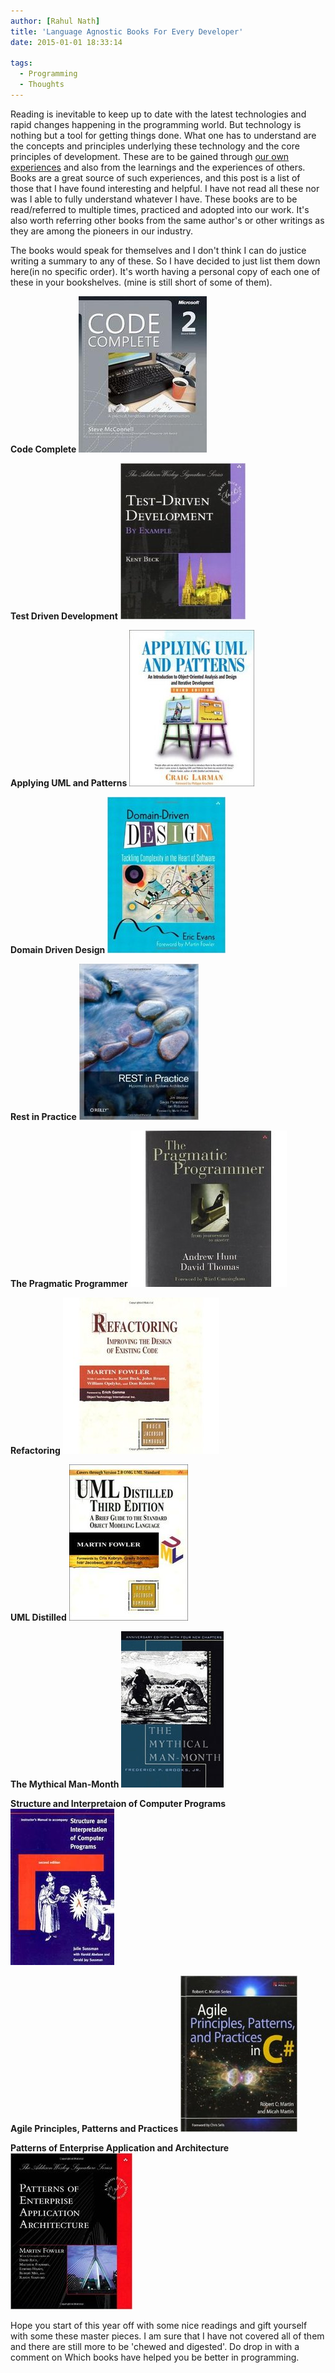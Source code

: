 ```yaml
---
author: [Rahul Nath]
title: 'Language Agnostic Books For Every Developer'
date: 2015-01-01 18:33:14
  
tags:
  - Programming
  - Thoughts
---
```


Reading is inevitable to keep up to date with the latest technologies and rapid changes happening in the programming world. But technology is nothing but a tool for getting things done. What one has to understand are the concepts and principles underlying these technology and the core principles of development. These are to be gained through [our own experiences](http://www.rahulpnath.com/blog/an-enterprise-it-project-experience/) and also from the learnings and the experiences of others. Books are a great source of such experiences, and this post is a list of those that I have found interesting and helpful. I have not read all these nor was I able to fully understand whatever I have. These books are to be read/referred to multiple times, practiced and adopted into our work. It's also worth referring other books from the same author's or other writings as they are among the pioneers in our industry.

The books would speak for themselves and I don't think I can do justice writing a summary to any of these. So I have decided to just list them down here(in no specific order). It's worth having a personal copy of each one of these in your bookshelves. (mine is still short of some of them).

**Code Complete** [![Code Complete](../images/books_codecomplete.jpg)](http://www.amazon.com/gp/product/0735619670/ref=as_li_tl?ie=UTF8&camp=1789&creative=390957&creativeASIN=0735619670&linkCode=as2&tag=rahulpnath-20&linkId=6EBVFQ44LVCQC3VW)

**Test Driven Development** [![Test Driven Development](../images/books_tdd.jpg)](http://www.amazon.com/gp/product/0321146530/ref=as_li_tl?ie=UTF8&camp=1789&creative=390957&creativeASIN=0321146530&linkCode=as2&tag=rahulpnath-20&linkId=UFKBUSTB43PNRS76)

**Applying UML and Patterns** [![Applying UML and Patterns](../images/books_applyinguml.jpeg)](http://www.amazon.com/gp/product/0131489062/ref=as_li_tl?ie=UTF8&camp=1789&creative=390957&creativeASIN=0131489062&linkCode=as2&tag=rahulpnath-20&linkId=2IKSKNFHUIXAC3V4)

**Domain Driven Design** [![Domain Driven Design](../images/books_ddd.jpg)](http://www.amazon.com/gp/product/0321125215/ref=as_li_tl?ie=UTF8&camp=1789&creative=390957&creativeASIN=0321125215&linkCode=as2&tag=rahulpnath-20&linkId=LGNNMURUNPIQJ22Q)

**Rest in Practice** [![Rest in Practice](../images/books_restinpractice.jpg)](http://www.amazon.com/gp/product/0596805829/ref=as_li_tl?ie=UTF8&camp=1789&creative=390957&creativeASIN=0596805829&linkCode=as2&tag=rahulpnath-20&linkId=BAC6OAIRWSGB4ZBB)

**The Pragmatic Programmer** [![The Pragmatic Programmer](../images/books_pragmaticprogrammer.jpg)](http://www.amazon.com/gp/product/020161622X/ref=as_li_tl?ie=UTF8&camp=1789&creative=390957&creativeASIN=020161622X&linkCode=as2&tag=rahulpnath-20&linkId=I6W7QKVDPXSBR37P)

**Refactoring** [![Refactoring](../images/books_refactoring.jpg)](http://www.amazon.com/gp/product/0201485672/ref=as_li_tl?ie=UTF8&camp=1789&creative=390957&creativeASIN=0201485672&linkCode=as2&tag=rahulpnath-20&linkId=VPJIMQDT3AENNVY6)

**UML Distilled** [![UML Distilled](../images/books_umldistilled.jpg)](http://www.amazon.com/gp/product/0321193687/ref=as_li_tl?ie=UTF8&camp=1789&creative=390957&creativeASIN=0321193687&linkCode=as2&tag=rahulpnath-20&linkId=HXUV2APJ7YOHRIZY)

**The Mythical Man-Month** [![The Mythical Man-Month](../images/books_mythicalmanmonth.jpg)](http://www.amazon.com/gp/product/0201835959/ref=as_li_tl?ie=UTF8&camp=1789&creative=390957&creativeASIN=0201835959&linkCode=as2&tag=rahulpnath-20&linkId=HKH5I6Q3Y6IYSCI5)

**Structure and Interpretaion of Computer Programs** [![Structure and Interpretaion of Computer Programs](../images/books_sicp.jpg)](http://www.amazon.com/gp/product/0262510871/ref=as_li_tl?ie=UTF8&camp=1789&creative=390957&creativeASIN=0262510871&linkCode=as2&tag=rahulpnath-20&linkId=7YASXOZAUG7JDUDI)

**Agile Principles, Patterns and Practices** [![Agile Principles, Patterns and Practices](../images/books_agilepatterns.jpg)](http://www.amazon.com/gp/product/0131857258/ref=as_li_tl?ie=UTF8&camp=1789&creative=390957&creativeASIN=0131857258&linkCode=as2&tag=rahulpnath-20&linkId=SQ27A44S24WSXQK4)

**Patterns of Enterprise Application and Architecture** [![Patterns of Enterprise Application and Architecture](../images/books_poeaa.jpg)](http://www.amazon.com/gp/product/0321127420/ref=as_li_tl?ie=UTF8&camp=1789&creative=390957&creativeASIN=0321127420&linkCode=as2&tag=rahulpnath-20&linkId=UR5IBEFV64BK5FYG)


	
Hope you start of this year off with some nice readings and gift yourself with some these master pieces. I am sure that I have not covered all of them and there are still more to be 'chewed and digested'. Do drop in with a comment on Which books have helped you be better in programming.

